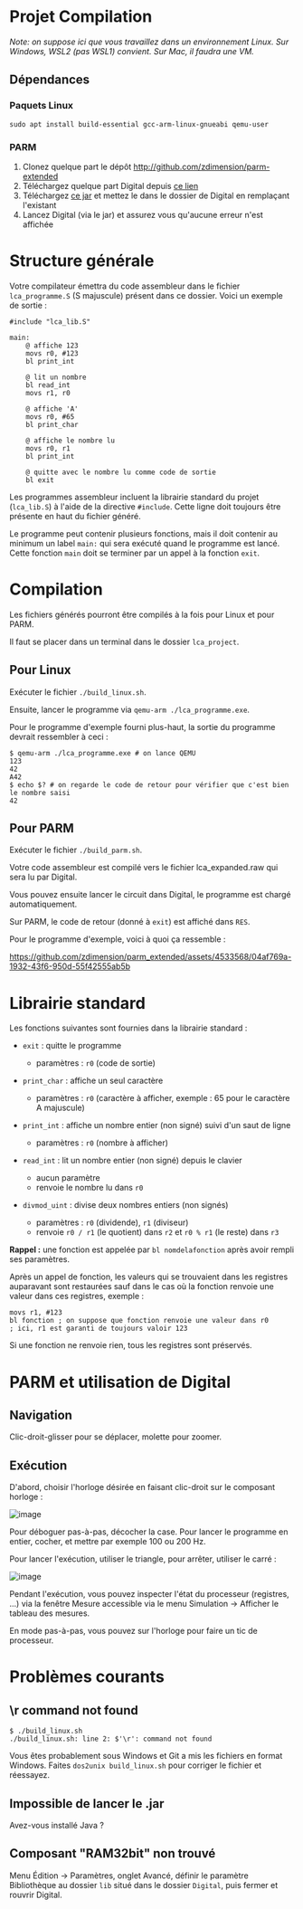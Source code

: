 # Projet Compilation

*Note: on suppose ici que vous travaillez dans un environnement Linux. Sur Windows, WSL2 (pas WSL1) convient. Sur Mac, il faudra une VM.*

## Dépendances

### Paquets Linux

```
sudo apt install build-essential gcc-arm-linux-gnueabi qemu-user
```

### PARM

1. Clonez quelque part le dépôt http://github.com/zdimension/parm-extended
2. Téléchargez quelque part Digital depuis [ce lien](https://github.com/hneemann/Digital/releases/download/v0.30/Digital.zip)
3. Téléchargez [ce jar](https://domino.zdimension.fr/poubelle/digital.jar) et mettez le dans le dossier de Digital en remplaçant l'existant
4. Lancez Digital (via le jar) et assurez vous qu'aucune erreur n'est affichée

# Structure générale

Votre compilateur émettra du code assembleur dans le fichier `lca_programme.S` (S majuscule) présent dans ce dossier. Voici un exemple de sortie :

```arm
#include "lca_lib.S"

main:
	@ affiche 123
	movs r0, #123
	bl print_int
	
	@ lit un nombre
	bl read_int
	movs r1, r0
	
	@ affiche 'A'
	movs r0, #65
	bl print_char
	
	@ affiche le nombre lu
	movs r0, r1
	bl print_int
	
	@ quitte avec le nombre lu comme code de sortie
	bl exit
```

Les programmes assembleur incluent la librairie standard du projet (`lca_lib.S`) à l'aide de la directive `#include`. Cette ligne doit toujours être présente en haut du fichier généré.

Le programme peut contenir plusieurs fonctions, mais il doit contenir au minimum un label `main:` qui sera exécuté quand le programme est lancé. Cette fonction `main` doit se terminer par un appel à la fonction `exit`.

# Compilation

Les fichiers générés pourront être compilés à la fois pour Linux et pour PARM.

Il faut se placer dans un terminal dans le dossier `lca_project`.

## Pour Linux

Exécuter le fichier `./build_linux.sh`.

Ensuite, lancer le programme via `qemu-arm ./lca_programme.exe`.

Pour le programme d'exemple fourni plus-haut, la sortie du programme devrait ressembler à ceci :

```
$ qemu-arm ./lca_programme.exe # on lance QEMU
123
42
A42
$ echo $? # on regarde le code de retour pour vérifier que c'est bien le nombre saisi
42
```

## Pour PARM

Exécuter le fichier `./build_parm.sh`.

Votre code assembleur est compilé vers le fichier lca_expanded.raw qui sera lu par Digital.

Vous pouvez ensuite lancer le circuit dans Digital, le programme est chargé automatiquement.

Sur PARM, le code de retour (donné à `exit`) est affiché dans `RES`.

Pour le programme d'exemple, voici à quoi ça ressemble :

https://github.com/zdimension/parm_extended/assets/4533568/04af769a-1932-43f6-950d-55f42555ab5b


# Librairie standard

Les fonctions suivantes sont fournies dans la librairie standard :

- `exit` : quitte le programme
	- paramètres : `r0` (code de sortie)
	
- `print_char` : affiche un seul caractère
	- paramètres : `r0` (caractère à afficher, exemple : 65 pour le caractère A majuscule)
	
- `print_int` : affiche un nombre entier (non signé) suivi d'un saut de ligne
	- paramètres : `r0` (nombre à afficher)
	
- `read_int` : lit un nombre entier (non signé) depuis le clavier
	- aucun paramètre
	- renvoie le nombre lu dans `r0`
	
- `divmod_uint` : divise deux nombres entiers (non signés)
	- paramètres : `r0` (dividende), `r1` (diviseur)
	- renvoie `r0 / r1` (le quotient) dans `r2` et `r0 % r1` (le reste) dans `r3`

**Rappel :** une fonction est appelée par `bl nomdelafonction` après avoir rempli ses paramètres.

Après un appel de fonction, les valeurs qui se trouvaient dans les registres auparavant
sont restaurées sauf dans le cas où la fonction renvoie une valeur dans ces registres, exemple :

```arm
movs r1, #123
bl fonction ; on suppose que fonction renvoie une valeur dans r0
; ici, r1 est garanti de toujours valoir 123
```

Si une fonction ne renvoie rien, tous les registres sont préservés.

# PARM et utilisation de Digital

## Navigation

Clic-droit-glisser pour se déplacer, molette pour zoomer.

## Exécution

D'abord, choisir l'horloge désirée en faisant clic-droit sur le composant horloge :

![image](https://github.com/zdimension/parm_extended/assets/4533568/8e7bddab-7cb6-4482-9d9e-20c850299c45)

Pour déboguer pas-à-pas, décocher la case. Pour lancer le programme en entier, cocher, et mettre par exemple 100 ou 200 Hz.

Pour lancer l'exécution, utiliser le triangle, pour arrêter, utiliser le carré :

![image](https://github.com/zdimension/parm_extended/assets/4533568/99159e78-9274-4e4b-b171-b7cd5adfe187)

Pendant l'exécution, vous pouvez inspecter l'état du processeur (registres, ...) via la fenêtre Mesure accessible via le menu Simulation → Afficher le tableau des mesures.

En mode pas-à-pas, vous pouvez sur l'horloge pour faire un tic de processeur.

# Problèmes courants

## \r command not found

```
$ ./build_linux.sh
./build_linux.sh: line 2: $'\r': command not found
```

Vous êtes probablement sous Windows et Git a mis les fichiers en format Windows. Faites `dos2unix build_linux.sh` pour corriger le fichier et réessayez.

## Impossible de lancer le .jar

Avez-vous installé Java ?

## Composant "RAM32bit" non trouvé

Menu Édition → Paramètres, onglet Avancé, définir le paramètre Bibliothèque au dossier `lib` situé dans le dossier `Digital`, puis fermer et rouvrir Digital.
